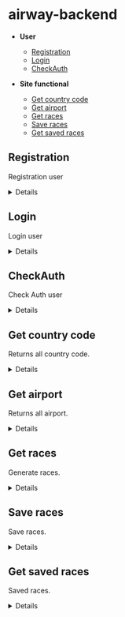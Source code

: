 # airway-backend

- **User**
    - [Registration](https://github.com/top-aleksei/airway-backend#registration)
    - [Login](https://github.com/top-aleksei/airway-backend#login)
    - [CheckAuth](https://github.com/top-aleksei/airway-backend#check-auth)

- **Site functional**
    - [Get country code](https://github.com/top-aleksei/airway-backend#get-country-code)
    - [Get airport](https://github.com/top-aleksei/airway-backend#get-airport)
    - [Get races](https://github.com/top-aleksei/airway-backend#get-races)
    - [Save races](https://github.com/top-aleksei/airway-backend#save-races)
    - [Get saved races](https://github.com/top-aleksei/airway-backend#get-saved-races)




**Registration**
----
Registration user

<details>

* **URL**

    /auth/registration

* **Method:**

    `POST`

* **Headers:**

'Content-Type': 'application/json'

*  **URL Params**

    None

* **Query Params**

    None

* **Data Params**
  ```json
      {
      "firstName": "John",
      "lastName": "Doe",
      "email": "johndoe@example.com",
      "password": "password123",
      "dateBirth": "1990-01-01",
      "sex": "male",
      "countryCode": "US",
      "phoneNumber": "1234567890",
      "citizenship": "American"
      }
  ```
* **Success Response:**

  * **Code:** 200 OK <br />
    **Content:** 
    ```json
        {"message":"Registration complete"}
    ```
 
* **Error Response:**

    {message: `Registration error`}
      
    or

**Code:** 409 conflict <br />

    {message: `This email is already exists`}
  
* **Notes:**

    None

</details>



**Login**
----
Login user

<details>

* **URL**

    /auth/login

* **Method:**

    `POST`

* **Headers:**

'Content-Type': 'application/json'

*  **URL Params**

    None

* **Query Params**

    None

* **Data Params**
  ```json
      {
      "email": "johndoe@example.com",
      "password": "password123",
      }
  ```
* **Success Response:**

  * **Code:** 200 OK <br />
    **Content:** 
    ```json
        {
          "token": "eyJhbGciOiJIUzI1NiIsInR5cCI6IkpXVCJ9.eyJpZCI6IjY0NDk5MzEzYjhlY2MyODQ5MTExMGU0OSIsImlhdCI6MTY4MjY2MTg5OSwiZXhwIjoxNjgyNzQ4Mjk5fQ.Pz6nSo4yO3mqxV1yWVa8-odqnTQASouZ4PA7Hivj8sI",
          "userId": "64499313b8ecc28491110e49",
          "userProfile": {
              "firstName": "John",
              "lastName": "Doe",
              "email": "johndoe@example.com",
              "dateBirth": "Mon Jan 01 1990 01:00:00 GMT+0100 (Central European Standard Time)",
              "sex": "male",
              "countryCode": "US",
              "phoneNumber": 1234567890,
              "citizenship": "American"
          }
        }
    ```
 
* **Error Response:**

    {message: `User johndoa@example.com not found`}
      
    or
  
    {message: `Password not valid`}
      
    or
  
    {message: `Login error`}
  
* **Notes:**

    None

</details>


**CheckAuth**
----
Check Auth user

<details>

* **URL**

    /auth/check-auth

* **Method:**

    `GET`

* **Headers:**

'Content-Type': 'application/json'
  
'Authorization': 'Bearer eyJhbGciOiJIUzI1NiIsInR5cCI6IkpXVCJ9.eyJpZCI6IjY0NDk5MzEzYjhlY2MyODQ5MTExMGU0OSIsImlhdCI6MTY4MjY2MTY1NCwiZXhwIjoxNjgyNzQ4MDU0fQ.-CdxY4BSsBx32BIcb7RiIjOXZGueamNbKj2rnBY10pc'

*  **URL Params**

    None

* **Query Params**

        "id":"jsdhfbcseh7yy32dLKJ"

        example: ?id=dfsdfsjljflksd345n34jkwjhf

* **Data Params**

    None

* **Success Response:**

  * **Code:** 200 OK <br />
    **Content:** 
    ```json
    {
      "firstName": "John",
      "lastName": "Doe",
      "email": "johndoe@example.com",
      "dateBirth": "Mon Jan 01 1990 01:00:00 GMT+0100 (Central European Standard Time)",
      "sex": "male",
      "countryCode": "US",
      "phoneNumber": 1234567890,
      "citizenship": "American"
    }
    ```
 
* **Error Response:**

    {message: `You are not authorized to perform this operation`}
      
    or
  
    {message: `User not found`}
     
    or
  
    {message: `Check auth error`}


  
* **Notes:**

    None

</details>



**Get country code**
----
Returns all country code.

<details>

* **URL**

    /country-codes

* **Method:**

    `GET`

* **Headers:**

'Content-Type': 'application/json'

*  **URL Params**

    None

* **Query Params**

    

* **Data Params**

    None

* **Success Response:**

  * **Code:** 200 OK <br />
    **Content:** 
    ```json
        [   
          {
          "country": "Australia",
          "code": "+61"
          },
          {
          "country": "Austria",
          "code": "+43"
          },
          {
          "country": "Azerbaijan",
          "code": "+994"
          },
                
        ]
    ```
 
* **Error Response:**

    {message: `Get all country codes error`}
  
* **Notes:**

    None

</details>


**Get airport**
----
Returns all airport.

<details>

* **URL**

    /airports

* **Method:**

    `GET`

* **Headers:**

'Content-Type': 'application/json'

*  **URL Params**

    None

* **Query Params**

    None

* **Data Params**

    None

* **Success Response:**

  * **Code:** 200 OK <br />
    **Content:** 
    ```json
        [
          {
            "code": "AMS",
            "name": "Amsterdam Airport Schiphol",
            "city": "Amsterdam",
            "country": "Netherlands"
            },
            {
            "code": "CDG",
            "name": "Paris-Charles de Gaulle Airport",
            "city": "Paris",
            "country": "France"
          },
        ]
    ```
 
* **Error Response:**

    {message: `Get all airports error`}
  
* **Notes:**

    None

</details>


**Get races**
----
Generate races.

<details>

* **URL**

    /races

* **Method:**

    `GET`

* **Headers:**

'Content-Type': 'application/json'

*  **URL Params**

    None

* **Query Params**

    "departureAirportCode":"string"
      
     "arrivalAirportCode":"string" 
       
     "departureDate":"string"
       
     "returnDate":"string";
       
     "roundTrip":"number"; (0 or 1)
       
     "countAdult":"number";
       
     "countChildren":"number";
       
     "countInfant":"number";
       
     "amountRace":"number";
       

     example /races?departureAirportCode=WAW&arrivalAirportCode=DUB&departureDate=2023-04-27T00:00:00.000Z&returnDate=2023-04-28T00:00:00.000Z&roundTrip=1&countAdult=2&countChildren=3&countInfant=2&amountRace=1

* **Data Params**

    None

* **Success Response:**

  * **Code:** 200 OK <br />
    **Content:** 
    ```json
        {
            "departureAirportCode": "BCN",
            "departureAirportName": "Barcelona-El Prat Airport",
            "departureAirportCity": "Barcelona",
            "departureAirportCountry": "Spain",
            "timeZoneDepartureAirport": 2,
            "arrivalAirportCode": "DUB",
            "arrivalAirportName": "Dublin Airport",
            "arrivalAirportCity": "Dublin",
            "arrivalAirportCountry": "Ireland",
            "timeZoneArrivalAirport": 1,
            "connectingAirport": null,
            "races": [
                {
                    "departureDateTime": "2023-05-05T04:10:00.000Z",
                    "arrivalDateTime": "2023-05-05T05:00:00.000Z",
                    "seatNumbers": [
                        "28b",
                        "29b",
                        "30b",
                        "31b",
                        "32b"
                    ],
                    "freeSeats": 14,
                    "flightTime": 110,
                    "ticketsCost": {
                        "adult": {
                            "totalCost": "131.51",
                            "fare": "85.48",
                            "tax": "46.03"
                        },
                        "children": {
                            "totalCost": "102.58",
                            "fare": "56.42",
                            "tax": "46.16"
                        },
                        "infant": {
                            "totalCost": "42.08",
                            "fare": "37.03",
                            "tax": "5.05"
                        }
                    },
                    "numberRace": "AF1854"
                }
            ],
            "returnRaces": {
                "flights": [
                    [
                        {
                            "departureDateTime": "2023-05-28T16:20:00.000Z",
                            "arrivalDateTime": "2023-05-28T19:10:00.000Z",
                            "seatNumbers": [
                                "25e",
                                "26e",
                                "27e",
                                "28e",
                                "29e"
                            ],
                            "freeSeats": 8,
                            "flightTime": 110,
                            "ticketsCost": {
                                "adult": {
                                    "totalCost": "124.09",
                                    "fare": "80.66",
                                    "tax": "43.43"
                                },
                                "children": {
                                    "totalCost": "96.79",
                                    "fare": "53.23",
                                    "tax": "43.56"
                                },
                                "infant": {
                                    "totalCost": "39.71",
                                    "fare": "34.94",
                                    "tax": "4.77"
                                }
                            },
                            "numberRace": "SQ8750"
                        }
                    ]
                ]
            }
        }
    ```
 

   or

     
     ```json
        {
            "departureAirportCode": "BCN",
            "departureAirportName": "Barcelona-El Prat Airport",
            "departureAirportCity": "Barcelona",
            "departureAirportCountry": "Spain",
            "timeZoneDepartureAirport": 2,
            "arrivalAirportCode": "DEL",
            "arrivalAirportName": "Indira Gandhi International Airport",
            "arrivalAirportCity": "Delhi",
            "arrivalAirportCountry": "India",
            "timeZoneArrivalAirport": 5,
            "connectingAirport": {
                "code": "OSL",
                "name": "Oslo Airport, Gardermoen",
                "city": "Oslo",
                "country": "Norway",
                "timezone": 2
            },
            "races": [
                {
                    "ticketsCost": {
                        "adult": {
                            "totalCost": "671.74",
                            "fare": "436.63",
                            "tax": "235.11"
                        },
                        "children": {
                            "totalCost": "523.96",
                            "fare": "288.18",
                            "tax": "235.78"
                        },
                        "infant": {
                            "totalCost": "214.96",
                            "fare": "189.16",
                            "tax": "25.79"
                        }
                    },
                    "transitRaces": [
                        {
                            "departureDateTime": "2023-05-05T12:40:00.000Z",
                            "arrivalDateTime": "2023-05-05T15:20:00.000Z",
                            "seatNumbers": [
                                "30d",
                                "31d",
                                "32d",
                                "33d",
                                "34d"
                            ],
                            "freeSeats": 13,
                            "numberRace": "AF6926",
                            "flightTime": 160
                        },
                        {
                            "departureDateTime": "2023-05-05T17:50:00.000Z",
                            "arrivalDateTime": "2023-05-06T04:20:00.000Z",
                            "seatNumbers": [
                                "11b",
                                "12b",
                                "13b",
                                "14b",
                                "15b"
                            ],
                            "freeSeats": 12,
                            "numberRace": "LH1015",
                            "flightTime": 450
                        }
                    ]
                }
            ],
            "returnRaces": {
                "flights": [
                    [
                        {
                            "ticketsCost": {
                                "adult": {
                                    "totalCost": "673.84",
                                    "fare": "438.00",
                                    "tax": "235.84"
                                },
                                "children": {
                                    "totalCost": "525.60",
                                    "fare": "289.08",
                                    "tax": "236.52"
                                },
                                "infant": {
                                    "totalCost": "215.63",
                                    "fare": "189.75",
                                    "tax": "25.88"
                                }
                            },
                            "transitRaces": [
                                {
                                    "departureDateTime": "2023-05-28T17:10:00.000Z",
                                    "arrivalDateTime": "2023-05-28T16:50:00.000Z",
                                    "seatNumbers": [
                                        "27f",
                                        "28f",
                                        "29f",
                                        "30f",
                                        "31f"
                                    ],
                                    "freeSeats": 13,
                                    "numberRace": "AF1146",
                                    "flightTime": 160
                                },
                                {
                                    "departureDateTime": "2023-05-28T19:20:00.000Z",
                                    "arrivalDateTime": "2023-05-29T02:50:00.000Z",
                                    "seatNumbers": [
                                        "7e",
                                        "8e",
                                        "9e",
                                        "10e",
                                        "11e"
                                    ],
                                    "freeSeats": 7,
                                    "numberRace": "NH452",
                                    "flightTime": 450
                                }
                            ]
                        }
                    ]
                ]
            }
        }
    ```
* **Error Response:**

    {message: `Get races error`}
  
* **Notes:**

    None

</details>




  **Save races**
----
Save races.

<details>

* **URL**

    /save-race

* **Method:**

    `POST`

* **Headers:**

'Content-Type': 'application/json'
  
'Authorization': 'Bearer eyJhbGciOiJIUzI1NiIsInR5cCI6IkpXVCJ9.eyJpZCI6IjY0NDk5MzEzYjhlY2MyODQ5MTExMGU0OSIsImlhdCI6MTY4MjY2MTY1NCwiZXhwIjoxNjgyNzQ4MDU0fQ.-CdxY4BSsBx32BIcb7RiIjOXZGueamNbKj2rnBY10pc'

*  **URL Params**

    None

* **Query Params**

    None

* **Data Params**

    ```json
        {
                "departureAirportCode": "BCN",
                "departureAirportName": "Barcelona-El Prat Airport",
                "departureAirportCity": "Barcelona",
                "departureAirportCountry": "Spain",
                "timeZoneDepartureAirport": 2,
                "arrivalAirportCode": "DUB",
                "arrivalAirportName": "Dublin Airport",
                "arrivalAirportCity": "Dublin",
                "arrivalAirportCountry": "Ireland",
                "timeZoneArrivalAirport": 1,
                "connectingAirport": null,
                "races": [
                    {
                        "departureDateTime": "2023-05-05T04:10:00.000Z",
                        "arrivalDateTime": "2023-05-05T05:00:00.000Z",
                        "seatNumbers": [
                            "28b",
                            "29b",
                            "30b",
                            "31b",
                            "32b"
                        ],
                        "freeSeats": 14,
                        "flightTime": 110,
                        "ticketsCost": {
                            "adult": {
                                "totalCost": "131.51",
                                "fare": "85.48",
                                "tax": "46.03"
                            },
                            "children": {
                                "totalCost": "102.58",
                                "fare": "56.42",
                                "tax": "46.16"
                            },
                            "infant": {
                                "totalCost": "42.08",
                                "fare": "37.03",
                                "tax": "5.05"
                            }
                        },
                        "numberRace": "AF1854"
                    }
                ],
                "returnRaces": {
                    "flights": [
                        [
                            {
                                "departureDateTime": "2023-05-28T16:20:00.000Z",
                                "arrivalDateTime": "2023-05-28T19:10:00.000Z",
                                "seatNumbers": [
                                    "25e",
                                    "26e",
                                    "27e",
                                    "28e",
                                    "29e"
                                ],
                                "freeSeats": 8,
                                "flightTime": 110,
                                "ticketsCost": {
                                    "adult": {
                                        "totalCost": "124.09",
                                        "fare": "80.66",
                                        "tax": "43.43"
                                    },
                                    "children": {
                                        "totalCost": "96.79",
                                        "fare": "53.23",
                                        "tax": "43.56"
                                    },
                                    "infant": {
                                        "totalCost": "39.71",
                                        "fare": "34.94",
                                        "tax": "4.77"
                                    }
                                },
                                "numberRace": "SQ8750"
                            }
                        ]
                    ]
                },
        "passengers": [
            {
            "firstName": "Max",
            "lastName": "Smith",
            "dateBirth": "212.232.23",
            "sex": "male",
            "needAssistance": true ,
            "baggage": "23 kg",
            "isAdult": true,
            "isChildren": false,
            "isInfant": false
            },
            {
            "firstName": "John",
            "lastName": "Smith",
            "dateBirth": "212.232.23",
            "sex": "male",
            "needAssistance": true ,
            "baggage": "23 kg",
            "isAdult": false,
            "isChildren": true,
            "isInfant": false
            }
        ],
        "contactDetails": {
            "countryCode": "+34 Austria",
            "phoneNumber": 34534690934,
            "email": "email@email.com"
        },
        "userId": "dfsdfsjljflksd345n34jkwjhf"
    }

    ```

      or

     ```json
     {     
        "departureAirportCode": "BCN",
       "departureAirportName": "Barcelona-El Prat Airport",
       "departureAirportCity": "Barcelona",
       "departureAirportCountry": "Spain",
       "timeZoneDepartureAirport": 2,
       "arrivalAirportCode": "DEL",
       "arrivalAirportName": "Indira Gandhi International Airport",
       "arrivalAirportCity": "Delhi",
       "arrivalAirportCountry": "India",
       "timeZoneArrivalAirport": 5,
       "connectingAirport": {
           "code": "OSL",
           "name": "Oslo Airport, Gardermoen",
           "city": "Oslo",
           "country": "Norway",
           "timezone": 2
       },
       "races": [
           {
               "ticketsCost": {
                   "adult": {
                       "totalCost": "671.74",
                       "fare": "436.63",
                       "tax": "235.11"
                   },
                   "children": {
                       "totalCost": "523.96",
                       "fare": "288.18",
                       "tax": "235.78"
                   },
                   "infant": {
                       "totalCost": "214.96",
                       "fare": "189.16",
                       "tax": "25.79"
                   }
               },
               "transitRaces": [
                   {
                       "departureDateTime": "2023-05-05T12:40:00.000Z",
                       "arrivalDateTime": "2023-05-05T15:20:00.000Z",
                       "seatNumbers": [
                           "30d",
                           "31d",
                           "32d",
                           "33d",
                           "34d"
                       ],
                       "freeSeats": 13,
                       "numberRace": "AF6926",
                       "flightTime": 160
                   },
                   {
                       "departureDateTime": "2023-05-05T17:50:00.000Z",
                       "arrivalDateTime": "2023-05-06T04:20:00.000Z",
                       "seatNumbers": [
                           "11b",
                           "12b",
                           "13b",
                           "14b",
                           "15b"
                       ],
                       "freeSeats": 12,
                       "numberRace": "LH1015",
                       "flightTime": 450
                   }
               ]
           }
       ],
       "returnRaces": {
           "flights": [
               [
                   {
                       "ticketsCost": {
                           "adult": {
                               "totalCost": "673.84",
                               "fare": "438.00",
                               "tax": "235.84"
                           },
                           "children": {
                               "totalCost": "525.60",
                               "fare": "289.08",
                               "tax": "236.52"
                           },
                           "infant": {
                               "totalCost": "215.63",
                               "fare": "189.75",
                               "tax": "25.88"
                           }
                       },
                       "transitRaces": [
                           {
                               "departureDateTime": "2023-05-28T17:10:00.000Z",
                               "arrivalDateTime": "2023-05-28T16:50:00.000Z",
                               "seatNumbers": [
                                   "27f",
                                   "28f",
                                   "29f",
                                   "30f",
                                   "31f"
                               ],
                               "freeSeats": 13,
                               "numberRace": "AF1146",
                               "flightTime": 160
                           },
                           {
                               "departureDateTime": "2023-05-28T19:20:00.000Z",
                               "arrivalDateTime": "2023-05-29T02:50:00.000Z",
                               "seatNumbers": [
                                   "7e",
                                   "8e",
                                   "9e",
                                   "10e",
                                   "11e"
                               ],
                               "freeSeats": 7,
                               "numberRace": "NH452",
                               "flightTime": 450
                           }
                       ]
                   }
               ]
           ]
       },
        "passengers": [
            {
            "firstName": "Max",
            "lastName": "Smith",
            "dateBirth": "212.232.23",
            "sex": "male",
            "needAssistance": true ,
            "baggage": "23 kg",
            "isAdult": true,
            "isChildren": false,
            "isInfant": false
            },
            {
            "firstName": "John",
            "lastName": "Smith",
            "dateBirth": "212.232.23",
            "sex": "male",
            "needAssistance": true ,
            "baggage": "23 kg",
            "isAdult": false,
            "isChildren": true,
            "isInfant": false
            }
        ],
        "contactDetails": {
            "countryCode": "+34 Austria",
            "phoneNumber": 34534690934,
            "email": "email@email.com"
        },
        "userId": "dfsdfsjljflksd345n34jkwjhf"
    }
     ```

* **Success Response:**

  * **Code:** 200 OK <br />
    **Content:** 
    ```json
       {"message": "Data saved successfully."}
    ```
* **Error Response:**
  
    if not verified
       
    {message: You are not authorized to perform this operation}

    or 
  
    {"message": "Saved error"}
  
* **Notes:**

    None

</details>



  **Get saved races**
----
Saved races.

<details>

* **URL**

    /get-saved-race

* **Method:**

    `GET`

* **Headers:**

'Content-Type': 'application/json'
  
'Authorization': 'Bearer eyJhbGciOiJIUzI1NiIsInR5cCI6IkpXVCJ9.eyJpZCI6IjY0NDk5MzEzYjhlY2MyODQ5MTExMGU0OSIsImlhdCI6MTY4MjY2MTY1NCwiZXhwIjoxNjgyNzQ4MDU0fQ.-CdxY4BSsBx32BIcb7RiIjOXZGueamNbKj2rnBY10pc'

*  **URL Params**

    None

* **Query Params**

    id: userID

    example: ?id=dfsdfsjljflksd345n34jkwjhf

* **Data Params**

    None

* **Success Response:**

  * **Code:** 200 OK <br />
    **Content:** 
    ```json
       [
        {
            "connectingAirport": {
                "code": "OSL",
                "name": "Oslo Airport, Gardermoen",
                "city": "Oslo",
                "country": "Norway",
                "timezone": 2
            },
            "returnRaces": {
                "flights": [
                    [
                        {
                            "ticketsCost": {
                                "adult": {
                                    "totalCost": "673.84",
                                    "fare": "438.00",
                                    "tax": "235.84"
                                },
                                "children": {
                                    "totalCost": "525.60",
                                    "fare": "289.08",
                                    "tax": "236.52"
                                },
                                "infant": {
                                    "totalCost": "215.63",
                                    "fare": "189.75",
                                    "tax": "25.88"
                                }
                            },
                            "transitRaces": [
                                {
                                    "departureDateTime": "2023-05-28T17:10:00.000Z",
                                    "arrivalDateTime": "2023-05-28T16:50:00.000Z",
                                    "seatNumbers": [
                                        "27f",
                                        "28f",
                                        "29f",
                                        "30f",
                                        "31f"
                                    ],
                                    "freeSeats": 13,
                                    "numberRace": "AF1146",
                                    "flightTime": 160,
                                    "_id": "644f8241b0782e408ba68a7b"
                                },
                                {
                                    "departureDateTime": "2023-05-28T19:20:00.000Z",
                                    "arrivalDateTime": "2023-05-29T02:50:00.000Z",
                                    "seatNumbers": [
                                        "7e",
                                        "8e",
                                        "9e",
                                        "10e",
                                        "11e"
                                    ],
                                    "freeSeats": 7,
                                    "numberRace": "NH452",
                                    "flightTime": 450,
                                    "_id": "644f8241b0782e408ba68a7c"
                                }
                            ],
                            "_id": "644f8241b0782e408ba68a7a"
                        }
                    ]
                ]
            },
            "contactDetails": {
                "countryCode": "+34 Austria",
                "phoneNumber": 34534690934,
                "email": "email@email.com"
            },
            "_id": "644f8241b0782e408ba68a76",
            "departureAirportCode": "BCN",
            "departureAirportName": "Barcelona-El Prat Airport",
            "departureAirportCity": "Barcelona",
            "departureAirportCountry": "Spain",
            "timeZoneDepartureAirport": 2,
            "arrivalAirportCode": "DEL",
            "arrivalAirportName": "Indira Gandhi International Airport",
            "arrivalAirportCity": "Delhi",
            "arrivalAirportCountry": "India",
            "timeZoneArrivalAirport": 5,
            "races": [
                {
                    "ticketsCost": {
                        "adult": {
                            "totalCost": "671.74",
                            "fare": "436.63",
                            "tax": "235.11"
                        },
                        "children": {
                            "totalCost": "523.96",
                            "fare": "288.18",
                            "tax": "235.78"
                        },
                        "infant": {
                            "totalCost": "214.96",
                            "fare": "189.16",
                            "tax": "25.79"
                        }
                    },
                    "transitRaces": [
                        {
                            "departureDateTime": "2023-05-05T12:40:00.000Z",
                            "arrivalDateTime": "2023-05-05T15:20:00.000Z",
                            "seatNumbers": [
                                "30d",
                                "31d",
                                "32d",
                                "33d",
                                "34d"
                            ],
                            "freeSeats": 13,
                            "numberRace": "AF6926",
                            "flightTime": 160,
                            "_id": "644f8241b0782e408ba68a78"
                        },
                        {
                            "departureDateTime": "2023-05-05T17:50:00.000Z",
                            "arrivalDateTime": "2023-05-06T04:20:00.000Z",
                            "seatNumbers": [
                                "11b",
                                "12b",
                                "13b",
                                "14b",
                                "15b"
                            ],
                            "freeSeats": 12,
                            "numberRace": "LH1015",
                            "flightTime": 450,
                            "_id": "644f8241b0782e408ba68a79"
                        }
                    ],
                    "_id": "644f8241b0782e408ba68a77"
                }
            ],
            "passengers": [
                {
                    "firstName": "Max",
                    "lastName": "Smith",
                    "dateBirth": "212.232.23",
                    "sex": "male",
                    "needAssistance": true,
                    "baggage": "23 kg",
                    "isAdult": true,
                    "isChildren": false,
                    "isInfant": false,
                    "_id": "644f8241b0782e408ba68a7d"
                },
                {
                    "firstName": "John",
                    "lastName": "Smith",
                    "dateBirth": "212.232.23",
                    "sex": "male",
                    "needAssistance": true,
                    "baggage": "23 kg",
                    "isAdult": false,
                    "isChildren": true,
                    "isInfant": false,
                    "_id": "644f8241b0782e408ba68a7e"
                }
            ],
            "userId": "dfsdfsjljflksd345n34jkwjhf",
            "__v": 0
        },
        {
            "returnRaces": {
                "flights": [
                    [
                        {
                            "ticketsCost": {
                                "adult": {
                                    "totalCost": "124.09",
                                    "fare": "80.66",
                                    "tax": "43.43"
                                },
                                "children": {
                                    "totalCost": "96.79",
                                    "fare": "53.23",
                                    "tax": "43.56"
                                },
                                "infant": {
                                    "totalCost": "39.71",
                                    "fare": "34.94",
                                    "tax": "4.77"
                                }
                            },
                            "departureDateTime": "2023-05-28T16:20:00.000Z",
                            "arrivalDateTime": "2023-05-28T19:10:00.000Z",
                            "seatNumbers": [
                                "25e",
                                "26e",
                                "27e",
                                "28e",
                                "29e"
                            ],
                            "freeSeats": 8,
                            "flightTime": 110,
                            "numberRace": "SQ8750",
                            "_id": "644f859e7e94eb411d14b3fa"
                        }
                    ]
                ]
            },
            "contactDetails": {
                "countryCode": "+34 Austria",
                "phoneNumber": 34534690934,
                "email": "email@email.com"
            },
            "_id": "644f859e7e94eb411d14b3f8",
            "departureAirportCode": "BCN",
            "departureAirportName": "Barcelona-El Prat Airport",
            "departureAirportCity": "Barcelona",
            "departureAirportCountry": "Spain",
            "timeZoneDepartureAirport": 2,
            "arrivalAirportCode": "DUB",
            "arrivalAirportName": "Dublin Airport",
            "arrivalAirportCity": "Dublin",
            "arrivalAirportCountry": "Ireland",
            "timeZoneArrivalAirport": 1,
            "connectingAirport": null,
            "races": [
                {
                    "ticketsCost": {
                        "adult": {
                            "totalCost": "131.51",
                            "fare": "85.48",
                            "tax": "46.03"
                        },
                        "children": {
                            "totalCost": "102.58",
                            "fare": "56.42",
                            "tax": "46.16"
                        },
                        "infant": {
                            "totalCost": "42.08",
                            "fare": "37.03",
                            "tax": "5.05"
                        }
                    },
                    "departureDateTime": "2023-05-05T04:10:00.000Z",
                    "arrivalDateTime": "2023-05-05T05:00:00.000Z",
                    "seatNumbers": [
                        "28b",
                        "29b",
                        "30b",
                        "31b",
                        "32b"
                    ],
                    "freeSeats": 14,
                    "flightTime": 110,
                    "numberRace": "AF1854",
                    "_id": "644f859e7e94eb411d14b3f9"
                }
            ],
            "passengers": [
                {
                    "firstName": "Max",
                    "lastName": "Smith",
                    "dateBirth": "212.232.23",
                    "sex": "male",
                    "needAssistance": true,
                    "baggage": "23 kg",
                    "isAdult": true,
                    "isChildren": false,
                    "isInfant": false,
                    "_id": "644f859e7e94eb411d14b3fb"
                },
                {
                    "firstName": "John",
                    "lastName": "Smith",
                    "dateBirth": "212.232.23",
                    "sex": "male",
                    "needAssistance": true,
                    "baggage": "23 kg",
                    "isAdult": false,
                    "isChildren": true,
                    "isInfant": false,
                    "_id": "644f859e7e94eb411d14b3fc"
                }
            ],
            "userId": "dfsdfsjljflksd345n34jkwjhf",
            "__v": 0
        }
    ]
    ```
* **Error Response:**
  
    if not verified
       
    {message: You are not authorized to perform this operation}

    or 
  
    {"message": "Get races error"}
  
* **Notes:**

    None

</details>